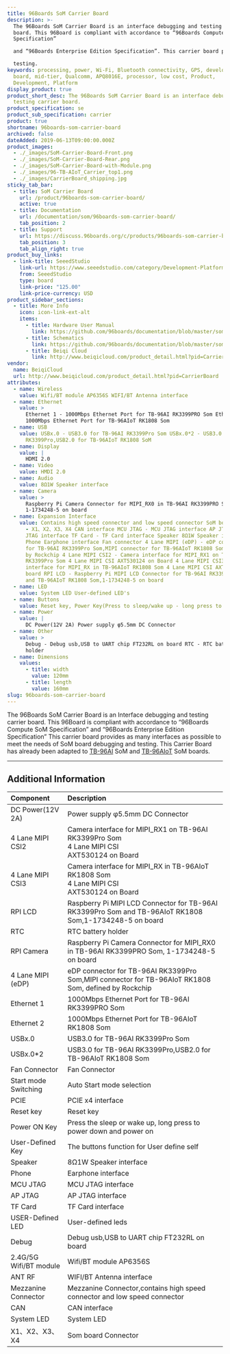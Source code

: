 ```yaml
---
title: 96Boards SoM Carrier Board
description: >-
  The 96Boards SoM Carrier Board is an interface debugging and testing carrier
  board. This 96Board is compliant with accordance to “96Boards Compute SoM
  Specification”

  and “96Boards Enterprise Edition Specification”. This carrier board provides many interface as possible to meet the needs of Som board debugging an

  testing.
keywords: processing, power, Wi-Fi, Bluetooth connectivity, GPS, development,
  board, mid-tier, Qualcomm, APQ8016E, processor, low cost, Product,
  Development, Platform
display_product: true
product_short_desc: The 96Boards SoM Carrier Board is an interface debugging and
  testing carrier board.
product_specification: se
product_sub_specification: carrier
product: true
shortname: 96boards-som-carrier-board
archived: false
dateAdded: 2019-06-13T09:00:00.000Z
product_images:
  - ./_images/SoM-Carrier-Board-Front.png
  - ./_images/SoM-Carrier-Board-Rear.png
  - ./_images/SoM-Carrier-Board-with-Module.png
  - ./_images/96-TB-AIoT_Carrier_top1.png
  - ./_images/CarrierBoard_shipping.jpg
sticky_tab_bar:
  - title: SoM Carrier Board
    url: /product/96boards-som-carrier-board/
    active: true
  - title: Documentation
    url: /documentation/som/96boards-som-carrier-board/
    tab_position: 2
  - title: Support
    url: https://discuss.96boards.org/c/products/96boards-som-carrier-board
    tab_position: 3
    tab_align_right: true
product_buy_links:
  - link-title: SeeedStudio
    link-url: https://www.seeedstudio.com/category/Development-Platforms-c-1002/single-board-computer-c-950/category/96Boards-c-31/BeiQi-CarrierBoard-Kit-For-RK1808-RK3399Pro-p-4076.html
    from: SeeedStudio
    type: board
    link-price: "125.00"
    link-price-currency: USD
product_sidebar_sections:
  - title: More Info
    icon: icon-link-ext-alt
    items:
      - title: Hardware User Manual
        link: https://github.com/96boards/documentation/blob/master/som/96boards-som-carrier-board/files/96boards-som-carrier-board-hardware-user-manual.pdf
      - title: Schematics
        link: https://github.com/96boards/documentation/blob/master/som/96boards-som-carrier-board/files/96boards-som-carrier-board-schematics.pdf
      - title: Beiqi Cloud
        link: http://www.beiqicloud.com/product_detail.html?pid=CarrierBoard
vendor:
  name: BeiqiCloud
  url: http://www.beiqicloud.com/product_detail.html?pid=CarrierBoard
attributes:
  - name: Wireless
    value: Wifi/BT module AP6356S WIFI/BT Antenna interface
  - name: Ethernet
    value: >
      Ethernet 1 - 1000Mbps Ethernet Port for TB-96AI RK3399PRO Som Ethernet 2 -
      1000Mbps Ethernet Port for TB-96AIoT RK1808 Som
  - name: USB
    value: USBx.0 - USB3.0 for TB-96AI RK3399Pro Som USBx.0*2 - USB3.0 for TB-96AI
      RK3399Pro,USB2.0 for TB-96AIoT RK1808 SoM
  - name: Display
    value: |
      HDMI 2.0
  - name: Video
    value: HMDI 2.0
  - name: Audio
    value: 8Ω1W Speaker interface
  - name: Camera
    value: >
      Raspberry Pi Camera Connector for MIPI_RX0 in TB-96AI RK3399PRO Som,
      1-1734248-5 on board
  - name: Expansion Interface
    value: Contains high speed connector and low speed connector SoM board Connector
      - X1、X2、X3、X4 CAN interface MCU JTAG - MCU JTAG interface AP JTAG - AP
      JTAG interface TF Card - TF Card interface Speaker 8Ω1W Speaker interface
      Phone Earphone interface Fan connector 4 Lane MIPI (eDP) - eDP connector
      for TB-96AI RK3399Pro Som,MIPI connector for TB-96AIoT RK1808 Som, defined
      by Rockchip 4 Lane MIPI CSI2 - Camera interface for MIPI_RX1 on TB-96AI
      RK3399Pro Som 4 Lane MIPI CSI AXT530124 on Board 4 Lane MIPI CSI3 - Camera
      interface for MIPI_RX in TB-96AIoT RK1808 Som 4 Lane MIPI CSI AXT530124 on
      board RPI LCD - Raspberry Pi MIPI LCD Connector for TB-96AI RK3399Pro Som
      and TB-96AIoT RK1808 Som,1-1734248-5 on board
  - name: LED
    value: System LED User-defined LED's
  - name: Buttons
    value: Reset key, Power Key(Press to sleep/wake up - long press to power down/on)
  - name: Power
    value: |
      DC Power(12V 2A) Power supply φ5.5mm DC Connector
  - name: Other
    value: >
      Debug - Debug usb,USB to UART chip FT232RL on board RTC - RTC battery
      holder
  - name: Dimensions
    values:
      - title: width
        value: 120mm
      - title: length
        value: 160mm
slug: 96boards-som-carrier-board
---
```

The 96Boards SoM Carrier Board is an Interface debugging and testing carrier board. This 96Board is compliant with accordance to “96Boards Compute SoM Specification” and “96Boards Enterprise Edition Specification” This carrier board provides as many interfaces as possible to meet the needs of SoM board debugging and testing. This Carrier Board has already been adapted to [TB-96AI](/product/tb-96ai/) SoM and [TB-96AIoT](/product/tb-96aiot/) SoM boards.
***

## Additional Information


|   Component          |   Description |
|:---------------------|:--------------|
|  DC Power(12V 2A)    | Power supply φ5.5mm DC Connector              |
|  4 Lane MIPI CSI2    | Camera interface for MIPI_RX1 on TB-96AI RK3399Pro Som <br> 4 Lane MIPI CSI <br> AXT530124 on Board |
|  4 Lane MIPI CSI3    | Camera interface for MIPI_RX in TB-96AIoT RK1808 Som <br> 4 Lane MIPI CSI <br> AXT530124 on Board |
|  RPI LCD    | Raspberry Pi MIPI LCD Connector for TB-96AI RK3399Pro Som and TB-96AIoT RK1808 Som,1-1734248-5 on board |
|  RTC    | RTC battery holder |
|  RPI Camera    | Raspberry Pi Camera Connector for MIPI_RX0 in TB-96AI RK3399PRO Som, 1-1734248-5 on board |
|  4 Lane MIPI (eDP)    | eDP connector for TB-96AI RK3399Pro Som,MIPI connector for TB-96AIoT RK1808 Som, defined by Rockchip |
|  Ethernet 1    | 1000Mbps Ethernet Port for TB-96AI RK3399PRO Som |
|  Ethernet 2    | 1000Mbps Ethernet Port for TB-96AIoT RK1808 Som |
|  USBx.0    | USB3.0 for TB-96AI RK3399Pro Som |
|  USBx.0*2    | USB3.0 for TB-96AI RK3399Pro,USB2.0 for TB-96AIoT RK1808 Som |
|  Fan Connector   | Fan Connector   |
|  Start mode Switching   | Auto Start mode selection  |
|  PCIE   | PCIE x4 interface  |
|  Reset key   | Reset key |
|  Power ON Key  | Press the sleep or wake up, long press to power down and power on |
|  User-Defined Key  | The buttons function for User define self |
|  Speaker  | 8Ω1W Speaker interface |
|  Phone  | Earphone interface |
|  MCU JTAG  | MCU JTAG interface |
|  AP JTAG | AP JTAG interface |
|  TF Card | TF Card interface |
|  USER-Defined LED | User-defined leds |
|  Debug | Debug usb,USB to UART chip FT232RL on board |
|  2.4G/5G Wifi/BT module | Wifi/BT module AP6356S |
|  ANT RF | WIFI/BT Antenna interface |
|  Mezzanine Connector | Mezzanine Connector,contains high speed connector and low speed connector |
|  CAN | CAN interface |
|  System LED | System LED |
|  X1、X2、X3、X4 | Som board Connector |


